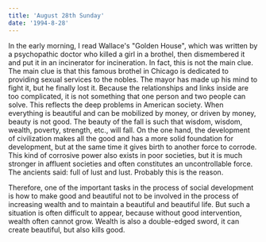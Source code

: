 ```yaml
---
title: 'August 28th Sunday'
date: '1994-8-28'
---
```


In the early morning, I read Wallace's "Golden House", which was written by a psychopathic doctor who killed a girl in a brothel, then dismembered it and put it in an incinerator for incineration. In fact, this is not the main clue. The main clue is that this famous brothel in Chicago is dedicated to providing sexual services to the nobles. The mayor has made up his mind to fight it, but he finally lost it. Because the relationships and links inside are too complicated, it is not something that one person and two people can solve. This reflects the deep problems in American society. When everything is beautiful and can be mobilized by money, or driven by money, beauty is not good. The beauty of the fall is such that wisdom, wisdom, wealth, poverty, strength, etc., will fall. On the one hand, the development of civilization makes all the good and has a more solid foundation for development, but at the same time it gives birth to another force to corrode. This kind of corrosive power also exists in poor societies, but it is much stronger in affluent societies and often constitutes an uncontrollable force. The ancients said: full of lust and lust. Probably this is the reason.

Therefore, one of the important tasks in the process of social development is how to make good and beautiful not to be involved in the process of increasing wealth and to maintain a beautiful and beautiful life. But such a situation is often difficult to appear, because without good intervention, wealth often cannot grow. Wealth is also a double-edged sword, it can create beautiful, but also kills good.

